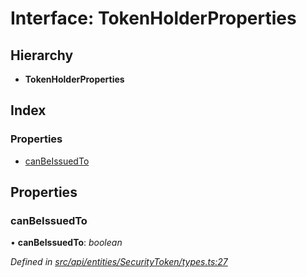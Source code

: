 # Interface: TokenHolderProperties

## Hierarchy

* **TokenHolderProperties**

## Index

### Properties

* [canBeIssuedTo](tokenholderproperties.md#canbeissuedto)

## Properties

###  canBeIssuedTo

• **canBeIssuedTo**: *boolean*

*Defined in [src/api/entities/SecurityToken/types.ts:27](https://github.com/PolymathNetwork/polymesh-sdk/blob/bd45e868/src/api/entities/SecurityToken/types.ts#L27)*
